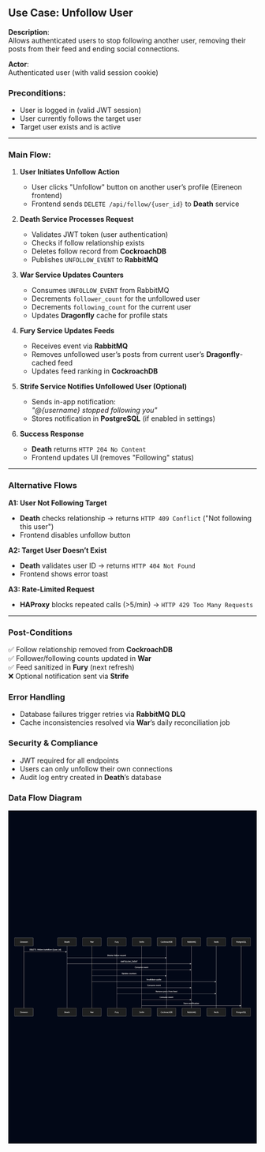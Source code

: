 ## Use Case: Unfollow User  

**Description**:  
Allows authenticated users to stop following another user, removing their posts from their feed and ending social connections.  

**Actor**:  
Authenticated user (with valid session cookie)  

### **Preconditions**:  
- User is logged in (valid JWT session)  
- User currently follows the target user  
- Target user exists and is active  

---

### **Main Flow**:  

1. **User Initiates Unfollow Action**  
   - User clicks "Unfollow" button on another user’s profile (Eireneon frontend)  
   - Frontend sends `DELETE /api/follow/{user_id}` to **Death** service  

2. **Death Service Processes Request**  
   - Validates JWT token (user authentication)  
   - Checks if follow relationship exists  
   - Deletes follow record from **CockroachDB**  
   - Publishes `UNFOLLOW_EVENT` to **RabbitMQ**  

3. **War Service Updates Counters**  
   - Consumes `UNFOLLOW_EVENT` from RabbitMQ  
   - Decrements `follower_count` for the unfollowed user  
   - Decrements `following_count` for the current user  
   - Updates **Dragonfly** cache for profile stats  

4. **Fury Service Updates Feeds**  
   - Receives event via **RabbitMQ**  
   - Removes unfollowed user’s posts from current user’s **Dragonfly**-cached feed  
   - Updates feed ranking in **CockroachDB**  

5. **Strife Service Notifies Unfollowed User (Optional)**  
   - Sends in-app notification:  
     *"@{username} stopped following you"*  
   - Stores notification in **PostgreSQL** (if enabled in settings)  

6. **Success Response**  
   - **Death** returns `HTTP 204 No Content`  
   - Frontend updates UI (removes "Following" status)  

---

### **Alternative Flows**  

**A1: User Not Following Target**  
- **Death** checks relationship → returns `HTTP 409 Conflict` ("Not following this user")  
- Frontend disables unfollow button  

**A2: Target User Doesn’t Exist**  
- **Death** validates user ID → returns `HTTP 404 Not Found`  
- Frontend shows error toast  

**A3: Rate-Limited Request**  
- **HAProxy** blocks repeated calls (>5/min) → `HTTP 429 Too Many Requests`  

---

### **Post-Conditions**  
✅ Follow relationship removed from **CockroachDB**  
✅ Follower/following counts updated in **War**  
✅ Feed sanitized in **Fury** (next refresh)  
❌ Optional notification sent via **Strife**  

### **Error Handling**  
- Database failures trigger retries via **RabbitMQ DLQ**  
- Cache inconsistencies resolved via **War**’s daily reconciliation job  

### **Security & Compliance**  
- JWT required for all endpoints  
- Users can only unfollow their own connections  
- Audit log entry created in **Death**’s database

### **Data Flow Diagram**  

![Unfollow](images/unfollow.png)
